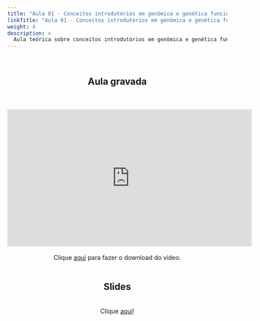 ```yaml
---
title: "Aula 01 - Conceitos introdutórios em genômica e genética funcional"
linkTitle: "Aula 01 - Conceitos introdutórios em genômica e genética funcional"
weight: 4
description: >
  Aula teórica sobre conceitos introdutórios em genômica e genética funcional
---
```


<br>
<div align="center">
<h2>Aula gravada</h2>
<br><br>
<iframe width="560" height="315" src="https://www.youtube.com/embed/Oh4aZO9Bg4Y" frameborder="0" allow="accelerometer; autoplay; clipboard-write; encrypted-media; gyroscope; picture-in-picture" allowfullscreen></iframe>
<br><br>
Clique <a href="https://photos.app.goo.gl/kVPyEEGTcmFBTBv58">aqui</a> para fazer o download do vídeo. 
<br><br>

<h2>Slides</h2>
<br>
Clique <a href="https://github.com/desirrepetters/cursogenomicaegenetica.ufpr/raw/master/userguide/content/pt-br/docs/teoricas/slides/aula_01.pdf">aqui</a>!
</div>